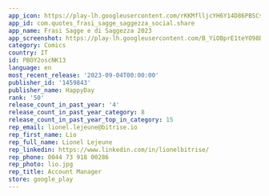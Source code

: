 ```yaml
---
app_icon: https://play-lh.googleusercontent.com/rKKMflljcYH6Y14D86PBSCshq6x9xSK6UYhydTBDqbs6zOJoiesTLwC4LrWyO9XXGa4
app_id: com.quotes_frasi_sagge_saggezza_social.share
app_name: Frasi Sagge e di Saggezza 2023
app_screenshot: https://play-lh.googleusercontent.com/B_YiOBprE1teYO98DGr_h48JeHr87pG9sKNep5n2qQYJDEfiBku1H_tAy37DTHi991rO
category: Comics
country: IT
id: PBOY2oscNK13
language: en
most_recent_release: '2023-09-04T00:00:00'
publisher_id: '1459843'
publisher_name: HappyDay
rank: '50'
release_count_in_past_year: '4'
release_count_in_past_year_category: 8
release_count_in_past_year_top_in_category: 15
rep_email: lionel.lejeune@bitrise.io
rep_first_name: Lio
rep_full_name: Lionel Lejeune
rep_linkedin: https://www.linkedin.com/in/lionelbitrise/
rep_phone: 0044 73 918 00286
rep_photo: lio.jpg
rep_title: Account Manager
store: google_play
---
```

